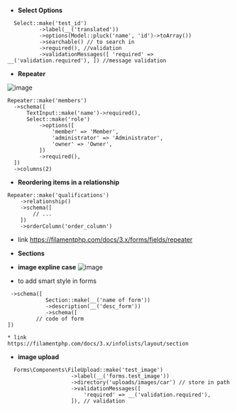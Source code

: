 
* **Select Options** 

```
  Select::make('test_id')
          ->label(__('translated'))
          ->options(Model::pluck('name', 'id')->toArray())
          ->searchable() // to search in 
          ->required(), //validation 
          ->validationMessages([ 'required' => __('validation.required'), ]) //message validation 
```


* **Repeater**

![image](https://github.com/user-attachments/assets/48d42816-85ef-489e-9e93-3fd36f7197e3)


  ```
 Repeater::make('members')
    ->schema([
        TextInput::make('name')->required(),
        Select::make('role')
            ->options([
                'member' => 'Member',
                'administrator' => 'Administrator',
                'owner' => 'Owner',
            ])
            ->required(),
    ])
    ->columns(2)
```
* **Reordering items in a relationship**
```
Repeater::make('qualifications')
    ->relationship()
    ->schema([
        // ...
    ])
    ->orderColumn('order_column')
```
* link
https://filamentphp.com/docs/3.x/forms/fields/repeater

* **Sections**
* **image expline case**
  ![image](https://github.com/user-attachments/assets/a74c9a52-17f2-43b2-a91e-17393b53cce5)

* to add smart style in forms 
```
 ->schema([
            Section::make(__('name of form'))
            ->description(__('desc_form'))
            ->schema([
         // code of form 
])

* link
https://filamentphp.com/docs/3.x/infolists/layout/section
```

* **image upload**
```
  Forms\Components\FileUpload::make('test_image')
                    ->label(__('forms.test_image')) 
                    ->directory('uploads/images/car') // store in path
                    ->validationMessages([
                        'required' => __('validation.required'),
                    ]), // validation 
```












